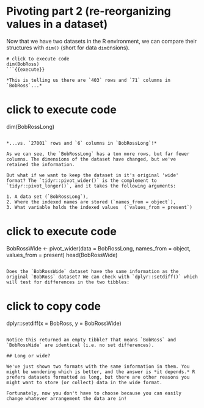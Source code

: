 # Pivoting part 2 (re-reorganizing values in a dataset) 

Now that we have two datasets in the R environment, we can compare their structures with `dim()` (short for data `dim`ensions).

```
# click to execute code
dim(BobRoss)
```{{execute}}

*This is telling us there are `403` rows and `71` columns in `BobRoss`...*

```
# click to execute code
dim(BobRossLong)
```{{execute}}

*...vs. `27001` rows and `6` columns in `BobRossLong`!*

As we can see, the `BobRossLong` has a ton more rows, but far fewer columns. The dimensions of the dataset have changed, but we've retained the information.

But what if we want to keep the dataset in it's original 'wide' format? The `tidyr::pivot_wider()` is the complement to `tidyr::pivot_longer()`, and it takes the following arguments: 

1. A data set (`BobRossLong`), 
2. Where the indexed names are stored (`names_from = object`),  
3. What variable holds the indexed values  (`values_from = present`) 

```
# click to execute code
BobRossWide <- pivot_wider(data = BobRossLong, 
                      names_from = object, 
                      values_from = present)
head(BobRossWide)
```{{execute}}

Does the `BobRossWide` dataset have the same information as the original `BobRoss` dataset? We can check with `dplyr::setdiff()` which will test for differences in the two tibbles: 

```
# click to copy code
dplyr::setdiff(x = BobRoss, y = BobRossWide)
```{{copy}}

Notice this returned an empty tibble? That means `BobRoss` and `BobRossWide` are identical (i.e. no set differences).

## Long or wide?

We've just shown two formats with the same information in them. You might be wondering which is better, and the answer is *it depends.* R prefers datasets formatted as long, but there are other reasons you might want to store (or collect) data in the wide format.

Fortunately, now you don't have to choose because you can easily change whatever arrangement the data are in!
